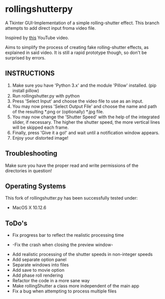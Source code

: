 # rollingshutterpy

A Tkinter GUI-Implementation of a simple rolling-shutter effect.
This branch attempts to add direct input froma video file.

Inspired by [this](https://www.youtube.com/watch?v=nP1elMR5qjc) YouTube video.

Aims to simplify the process of creating fake rolling-shutter effects, as explained in said video.
It is still a rapid prototype though, so don't be surprised by errors.

## INSTRUCTIONS

1. Make sure you have 'Python 3.x' and the module 'Pillow' installed. (pip install pillow)
1. Run rollingshutter.py with python
1. Press 'Select Input' and choose the video file to use as an input.
1. You may now press 'Select Output File' and choose the name and path of the resulting *.png or (optionally) *.jpg file.
1. You may now change the 'Shutter Speed' with the help of the integrated slider, if necessary.
   The higher the shutter speed, the more vertical lines will be skipped each frame.
1. Finally, press 'Give it a go!' and wait until a notification window appears.
1. Enjoy your distorted image!

## Troubleshooting

Make sure you have the proper read and write permissions of the directories in question!

## Operating Systems

This fork of rollingshutter.py has been successfully tested under:

- MacOS X 10.12.6

## ToDo's

- Fix progress bar to reflect the realistic processing time
+ -Fix the crash when closing the preview window-
- Add realistic processing of the shutter speeds in non-integer speeds
- Add separate option panel
- Separate windows into files
- Add save to movie option
- Add phase roll rendering
- Refactor the code in a more sane way
- Make rollingShutter a class more independent of the main app
- Fix a bug when attempting to process multiple files
